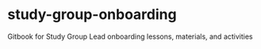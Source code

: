 # study-group-onboarding
Gitbook for Study Group Lead onboarding lessons, materials, and activities
